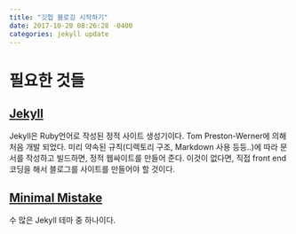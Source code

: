 ```yaml
---
title: "깃헙 블로깅 시작하기"
date: 2017-10-20 08:26:28 -0400
categories: jekyll update
---
```

# 필요한 것들
## [Jekyll](https://jekyllrb-ko.github.io/)
Jekyll은 Ruby언어로 작성된 정적 사이트 생성기이다. Tom Preston-Werner에 의해 처음 개발 되었다. 미리 약속된 규칙(디렉토리 구조, Markdown 사용 등등..)에 따라 문서를 작성하고 빌드하면, 정적 웹싸이트를 만들어 준다. 이것이 없다면, 직접 front end 코딩을 해서 블로그를 사이트를 만들어야 할 것이다.

## [Minimal Mistake](https://github.com/mmistakes/minimal-mistakes)
수 많은 Jekyll 테마 중 하나이다.
